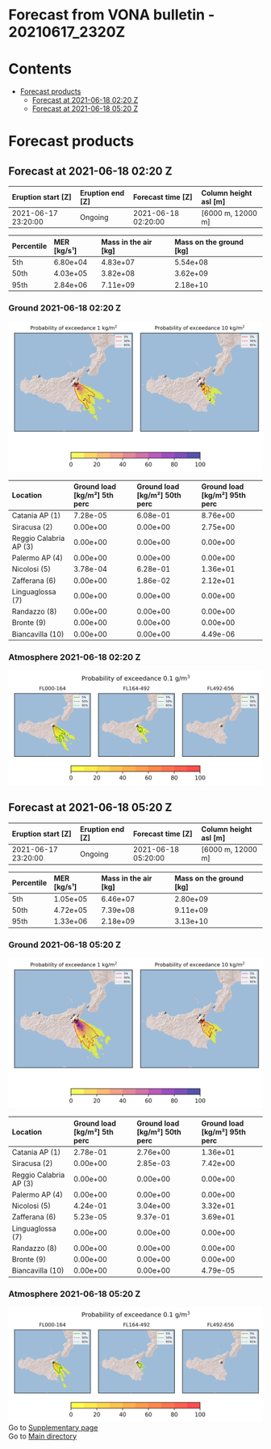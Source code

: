 
Forecast from VONA bulletin - 20210617_2320Z
============================================

Contents
========

* [Forecast products](#forecast-products)
	* [Forecast at 2021-06-18 02:20 Z](#forecast-at-2021-06-18-0220-z)
	* [Forecast at 2021-06-18 05:20 Z](#forecast-at-2021-06-18-0520-z)

# Forecast products

## Forecast at 2021-06-18 02:20 Z
  

|Eruption start [Z]|Eruption end [Z]|Forecast time [Z]|Column height asl [m]|
| :--- | :--- | :--- | :--- |
|2021-06-17 23:20:00|Ongoing|2021-06-18 02:20:00|[6000 m, 12000 m]|
  
  

|Percentile|MER [kg/s¹]|Mass in the air [kg]|Mass on the ground [kg]|
| :--- | :--- | :--- | :--- |
|5th|6.80e+04|4.83e+07|5.54e+08|
|50th|4.03e+05|3.82e+08|3.62e+09|
|95th|2.84e+06|7.11e+09|2.18e+10|
  

### Ground 2021-06-18 02:20 Z
  
![](./figures/probability_grd_2021_06_18_0220_scenario_1.png)  
  
  
  
  
  
  
  
  
  

|Location|Ground load [kg/m²] 5th perc|Ground load [kg/m²] 50th perc|Ground load [kg/m²] 95th perc|
| :--- | :--- | :--- | :--- |
|Catania AP (1)|7.28e-05|6.08e-01|8.76e+00|
|Siracusa (2)|0.00e+00|0.00e+00|2.75e+00|
|Reggio Calabria AP (3)|0.00e+00|0.00e+00|0.00e+00|
|Palermo AP (4)|0.00e+00|0.00e+00|0.00e+00|
|Nicolosi (5)|3.78e-04|6.28e-01|1.36e+01|
|Zafferana (6)|0.00e+00|1.86e-02|2.12e+01|
|Linguaglossa (7)|0.00e+00|0.00e+00|0.00e+00|
|Randazzo (8)|0.00e+00|0.00e+00|0.00e+00|
|Bronte (9)|0.00e+00|0.00e+00|0.00e+00|
|Biancavilla (10)|0.00e+00|0.00e+00|4.49e-06|
  

### Atmosphere 2021-06-18 02:20 Z
  
![](./figures/probability_air_2021_06_18_0220_scenario_1_conclev_1.png)
## Forecast at 2021-06-18 05:20 Z
  

|Eruption start [Z]|Eruption end [Z]|Forecast time [Z]|Column height asl [m]|
| :--- | :--- | :--- | :--- |
|2021-06-17 23:20:00|Ongoing|2021-06-18 05:20:00|[6000 m, 12000 m]|
  
  

|Percentile|MER [kg/s¹]|Mass in the air [kg]|Mass on the ground [kg]|
| :--- | :--- | :--- | :--- |
|5th|1.05e+05|6.46e+07|2.80e+09|
|50th|4.72e+05|7.39e+08|9.11e+09|
|95th|1.33e+06|2.18e+09|3.13e+10|
  

### Ground 2021-06-18 05:20 Z
  
![](./figures/probability_grd_2021_06_18_0520_scenario_1.png)  
  
  
  
  
  
  
  
  
  

|Location|Ground load [kg/m²] 5th perc|Ground load [kg/m²] 50th perc|Ground load [kg/m²] 95th perc|
| :--- | :--- | :--- | :--- |
|Catania AP (1)|2.78e-01|2.76e+00|1.36e+01|
|Siracusa (2)|0.00e+00|2.85e-03|7.42e+00|
|Reggio Calabria AP (3)|0.00e+00|0.00e+00|0.00e+00|
|Palermo AP (4)|0.00e+00|0.00e+00|0.00e+00|
|Nicolosi (5)|4.24e-01|3.04e+00|3.32e+01|
|Zafferana (6)|5.23e-05|9.37e-01|3.69e+01|
|Linguaglossa (7)|0.00e+00|0.00e+00|0.00e+00|
|Randazzo (8)|0.00e+00|0.00e+00|0.00e+00|
|Bronte (9)|0.00e+00|0.00e+00|0.00e+00|
|Biancavilla (10)|0.00e+00|0.00e+00|4.79e-05|
  

### Atmosphere 2021-06-18 05:20 Z
  
![](./figures/probability_air_2021_06_18_0520_scenario_1_conclev_1.png)  
Go to [Supplementary page](Supplementary_page.md)  
Go to [Main directory](https://github.com/federicapardini/Real_time_ash_forecast)